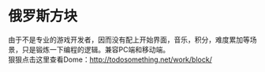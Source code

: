 # 俄罗斯方块
由于不是专业的游戏开发者，因而没有配上开始界面，音乐，积分，难度累加等场景，只是锻炼一下编程的逻辑。兼容PC端和移动端。
<br />
狠狠点击这里查看Dome：http://todosomething.net/work/block/

